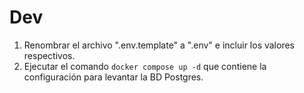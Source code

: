 
# Dev

1. Renombrar el archivo ".env.template" a ".env" e incluir los valores respectivos.
2. Ejecutar el comando `docker compose up -d` que contiene la configuración para levantar la BD Postgres.
